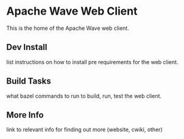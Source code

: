 # Apache Wave Web Client

This is the home of the Apache Wave web client.

## Dev Install

list instructions on how to install pre requirements for the web client.

## Build Tasks

what bazel commands to run to build, run, test the web client.

## More Info

link to relevant info for finding out more (website, cwiki, other)
